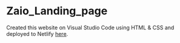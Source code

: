 # Zaio_Landing_page
Created this website on Visual Studio Code using HTML & CSS and deployed to Netlify [here](https://zaio-candidate-landing-page.netlify.app).
